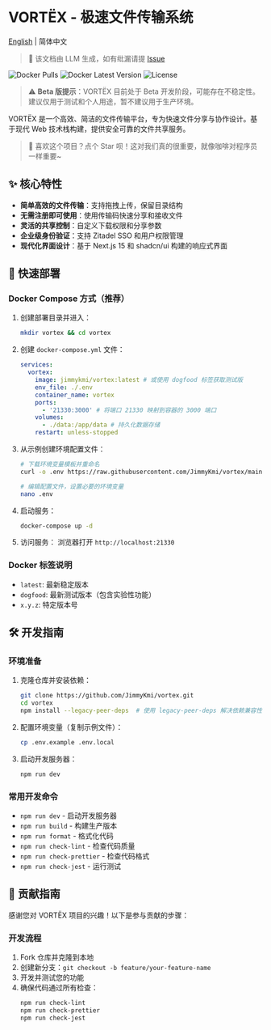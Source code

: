 # VORTËX - 极速文件传输系统

[English](README_en.md) | 简体中文

> 📝 该文档由 LLM 生成，如有纰漏请提 [Issue](https://github.com/JimmyKmi/vortex/issues)

![Docker Pulls](https://img.shields.io/docker/pulls/jimmykmi/vortex)
![Docker Latest Version](https://img.shields.io/docker/v/jimmykmi/vortex/latest)
![License](https://img.shields.io/github/license/JimmyKmi/vortex)

> ⚠️ **Beta 版提示**：VORTËX 目前处于 Beta 开发阶段，可能存在不稳定性。建议仅用于测试和个人用途，暂不建议用于生产环境。

VORTËX 是一个高效、简洁的文件传输平台，专为快速文件分享与协作设计。基于现代 Web 技术栈构建，提供安全可靠的文件共享服务。

> 🌟 喜欢这个项目？点个 Star 呗！这对我们真的很重要，就像咖啡对程序员一样重要~

## ✨ 核心特性

- **简单高效的文件传输**：支持拖拽上传，保留目录结构
- **无需注册即可使用**：使用传输码快速分享和接收文件
- **灵活的共享控制**：自定义下载权限和分享参数
- **企业级身份验证**：支持 Zitadel SSO 和用户权限管理
- **现代化界面设计**：基于 Next.js 15 和 shadcn/ui 构建的响应式界面

## 🚀 快速部署

### Docker Compose 方式（推荐）

1. 创建部署目录并进入：

   ```bash
   mkdir vortex && cd vortex
   ```

2. 创建 `docker-compose.yml` 文件：

   ```yaml
   services:
     vortex:
       image: jimmykmi/vortex:latest # 或使用 dogfood 标签获取测试版
       env_file: ./.env
       container_name: vortex
       ports:
         - '21330:3000' # 将端口 21330 映射到容器的 3000 端口
       volumes:
         - ./data:/app/data # 持久化数据存储
       restart: unless-stopped
   ```

3. 从示例创建环境配置文件：

   ```bash
   # 下载环境变量模板并重命名
   curl -o .env https://raw.githubusercontent.com/JimmyKmi/vortex/main/.env.example

   # 编辑配置文件，设置必要的环境变量
   nano .env
   ```

4. 启动服务：

   ```bash
   docker-compose up -d
   ```

5. 访问服务：
   浏览器打开 `http://localhost:21330`

### Docker 标签说明

- `latest`: 最新稳定版本
- `dogfood`: 最新测试版本（包含实验性功能）
- `x.y.z`: 特定版本号

## 🛠️ 开发指南

### 环境准备

1. 克隆仓库并安装依赖：

   ```bash
   git clone https://github.com/JimmyKmi/vortex.git
   cd vortex
   npm install --legacy-peer-deps  # 使用 legacy-peer-deps 解决依赖兼容性问题
   ```

2. 配置环境变量（复制示例文件）：

   ```bash
   cp .env.example .env.local
   ```

3. 启动开发服务器：
   ```bash
   npm run dev
   ```

### 常用开发命令

- `npm run dev` - 启动开发服务器
- `npm run build` - 构建生产版本
- `npm run format` - 格式化代码
- `npm run check-lint` - 检查代码质量
- `npm run check-prettier` - 检查代码格式
- `npm run check-jest` - 运行测试

## 🤝 贡献指南

感谢您对 VORTËX 项目的兴趣！以下是参与贡献的步骤：

### 开发流程

1. Fork 仓库并克隆到本地
2. 创建新分支：`git checkout -b feature/your-feature-name`
3. 开发并测试您的功能
4. 确保代码通过所有检查：
   ```bash
   npm run check-lint
   npm run check-prettier
   npm run check-jest
   ```
